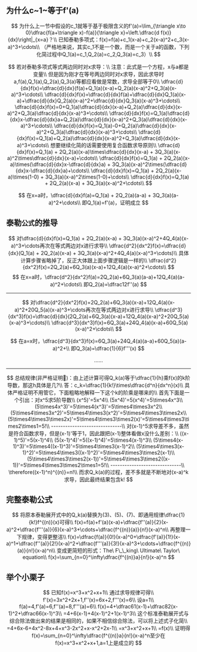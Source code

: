 ## 为什么c~1~等于f'(a)

$$
为什么上一节中假设的c_1就等于基于极限含义的f'(a)=\lim_{\triangle x\to 0}\dfrac{f(a+\triangle x)-f(a)}{\triangle x}=\left.\dfrac{d f(x)}{dx}\right|_{x=a}？\\
已知泰勒多项式：f(x)=f(a)+c_1(x-a)+c_2(x-a)^2+c_3(x-a)^3+\cdots\\
（严格地来说，其实c_1不是一个数，而是一个关于a的函数，下列化简过程中Q_1(a)=c_1,Q_2(a)=c_2,Q_3(a)=c_3）\\
$$

$$
若对泰勒多项式等式两边同时对x求导：\\
注意：此式是一个方程，x与a都是变量\\
但是因为刚才在等号两边同时对x求导，因此求导时a,f(a),Q_1(a),Q_2(a),Q_3(a)等都应看做是常数，求导全部等于0\\
\dfrac{d}{dx}f(x)=\dfrac{d}{dx}(f(a)+Q_1(a)(x-a)+Q_2(a)(x-a)^2+Q_3(a)(x-a)^3+\cdots\\
\dfrac{d}{dx}f(x)=\dfrac{d}{dx}f(a)+\dfrac{d}{dx}Q_1(a)(x-a)+\dfrac{d}{dx}Q_2(a)(x-a)^2+\dfrac{d}{dx}Q_3(a)(x-a)^3+\cdots\\
\dfrac{d}{dx}f(x)=0+Q_1(a)\dfrac{d}{dx}(x-a)+Q_2(a)\dfrac{d}{dx}(x-a)^2+Q_3(a)\dfrac{d}{dx}(x-a)^3+\cdots\\
\dfrac{d}{dx}f(x)=Q_1(a)\dfrac{d}{dx}x-\dfrac{d}{dx}a+Q_2(a)\dfrac{d}{dx}(x-a)^2+Q_3(a)\dfrac{d}{dx}(x-a)^3+\cdots\\
\dfrac{d}{dx}f(x)=Q_1(a)-0+Q_2(a)\dfrac{d}{dx}(x-a)^2+Q_3(a)\dfrac{d}{dx}(x-a)^3+\cdots\\
\dfrac{d}{dx}f(x)=Q_1(a)+Q_2(a)\dfrac{d}{dx}(x-a)^2+Q_3(a)\dfrac{d}{dx}(x-a)^3+\cdots\\
想要继续化简的话需要使用复合函数求导原则\\
\dfrac{d}{dx}f(x)=Q_1(a) + 2Q_2(a)(x-a)\times\dfrac{d}{dx}(x-a) + 3Q_3(a)(x-a)^2\times\dfrac{d}{dx}(x-a)+\cdots\\
\dfrac{d}{dx}f(x)=Q_1(a) + 2Q_2(a)(x-a)\times(\dfrac{d}{dx}x-\dfrac{d}{dx}a) + 3Q_3(a)(x-a)^2\times(\dfrac{d}{dx}x-\dfrac{d}{dx}a)+\cdots\\
\dfrac{d}{dx}f(x)=Q_1(a) + 2Q_2(a)(x-a)\times(1-0) + 3Q_3(a)(x-a)^2\times(1-0)+\cdots\\
\dfrac{d}{dx}f(x)=Q_1(a) + 2Q_2(a)(x-a) + 3Q_3(a)(x-a)^2+\cdots\\
$$

$$
在x=a时，\dfrac{d}{dx}f(a)=Q_1(a) + 2Q_2(a)(a-a) + 3Q_3(a)(a-a)^2+\cdots\\
即Q_1(a)=f'(a)，证明成立
$$

## 泰勒`公式`的推导

$$
对\dfrac{d}{dx}f(x)=Q_1(a) + 2Q_2(a)(x-a) + 3Q_3(a)(x-a)^2+4Q_4(a)(x-a)^3+\cdots再次在等式两边对x进行求导\\
\dfrac{d^2}{dx^2}f(x)=\dfrac{d}{dx}(Q_1(a) + 2Q_2(a)(x-a) + 3Q_3(a)(x-a)^2+4Q_4(a)(x-a)^3+\cdots)\\
具体计算步骤省略掉了，反正大体跟上面步骤逻辑是一样的\\
\dfrac{d^2}{dx^2}f(x)=2Q_2(a)+6Q_3(a)(x-a)+12Q_4(a)(x-a)^2+\cdots\\
$$
$$
在x=a时，\dfrac{d^2}{dx^2}f(a)=2Q_2(a)+6Q_3(a)(a-a)+12Q_4(a)(a-a)^2+\cdots\\
即Q_2(a)=\dfrac12f''(a)
$$

------

$$
对\dfrac{d^2}{dx^2}f(x)=2Q_2(a)+6Q_3(a)(x-a)+12Q_4(a)(x-a)^2+20Q_5(a)(x-a)^3+\cdots再次在等式两边对x进行求导\\
\dfrac{d^3}{dx^3}f(x)=\dfrac{d}{dx}(2Q_2(a)+6Q_3(a)(x-a)+12Q_4(a)(x-a)^2+20Q_5(a)(x-a)^3+\cdots)\\
\dfrac{d^3}{dx^3}f(x)=6Q_3(a)+24Q_4(a)(x-a)+60Q_5(a)(x-a)^2+\cdots\\
$$

$$
在a=x时，\dfrac{d^3}{dx^3}f(x)=6Q_3(a)+24Q_4(a)(a-a)+60Q_5(a)(a-a)^2+\\
即Q_3(a)=\dfrac{1}{6}f'''(x)
$$

<center>……</center>

------

$$
总结规律(非严格证明🤔)：由上述计算可得Q_k(a)等于\dfrac{1}{h}乘f(x)的k阶导数，那这h具体是几?\\
答：c_k=\dfrac{1}{k!}\times\dfrac{d^n}{dx^n}(x)\\
具体严格证明不用管它，下面粗略地解释一下这个k的阶乘是哪来的\\
首先下面是一个引出：对x^5求5阶导数\\
(x^5)'=5x^4\\
(5x^4)'=5(x^4)'=5\times4x^3\\
(5\times4x^3)'=5\times4(x^3)'=5\times4\times3x^2\\
(5\times4\times3x^2)'=5\times4\times3(x^2)'=5\times4\times3\times2x\\
(5\times4\times3\times2x)'=5\times4\times3\times2(x)'=5\times4\times3\times2\times1=5!\\
------------------------------\\
对(x-1)^5求导差不多，虽然是符合函数求导，但是(x-1)'等于1，因此跟把(x-1)整体看做x没什么差别：\\
((x-1)^5)'=5(x-1)^4\\
(5(x-1)^4)'=5((x-1)^4)'=5\times4(x-1)^3\\
(5\times4(x-1)^3)'=5\times4((x-1)^3)'=5\times4\times3(x-1)^2\\
(5\times4\times3(x-1)^2)'=5\times4\times3((x-1)^2)'=5\times4\times3\times2(x-1)\\
(5\times4\times3\times2(x-1))'=5\times4\times3\times2((x-1))'=5\times4\times3\times2\times1=5!\\
------------------------------\\
\therefore((x-1)^n)^{(n)}=n!\\
而求Q_k(a)的过程，差不多就是不断地对(x-a)^k求导，因此最终结果包含k!
$$

## 完整泰勒公式


$$
将原本泰勒展开式中的Q_k(a)替换为(3)、(5)、(7)、即通用规律\dfrac{1}{k!}f^{(n)}(x)可得\\
f(x)=f(a)+f'(a)(x-a)+\dfrac{f''(a)}{2}(x-a)^2+\dfrac{f'''(a)}{6}(x-a)^3+\cdots+\dfrac{f^{(n)}(a)}{n!}(x-a)^n\\
再整理一下规律，变得更整洁\\
f(x)=\dfrac{f(a)}{0!}(x-a)^0+\dfrac{f'(a)}{1!}(x-a)^1+\dfrac{f''(a)}{2!}(x-a)^2+\dfrac{f'''(a)}{3!}(x-a)^3+\cdots+\dfrac{f^{(n)}(a)}{n!}(x-a)^n\\
变成更简短的形式：The\ F\_\_king\ Ultimate\ Taylor\ equation\\
f(x)=\sum_{n=0}^\infty\dfrac{f^{(n)}a}{n!}(x-a)^n
$$

## 举个小栗子

$$
已知f(x)=x^3+x^2+x+1\\
通过求导规律可得\\
f'(x)=3x^2+2x+1,f''(x)=6x+2,f'''(x)=6\\
设a=1\\
f(a)=4,f'(a)=6,f''(a)=8,f'''(a)=6\\
f(x)=4+\dfrac61(x-1)+\dfrac82(x-1)^2+\dfrac66(x-1)^3\\
=4+6(x-1)+4(x-1)^2+1(x-1)^3\\
这个标准泰勒展开式与综合除法做出来的结果是相同的，如果不相信综合除法，可以将上述式子化简\\
=4+6x-6+4x^2-8x+4+x^3-2x^2+x-x^2+2x-1\\
=x^3+x^2+x+1\\
=f(x)\\
证明得f(x)=\sum_{n=0}^\infty\dfrac{f^{(n)}a}{n!}(x-a)^n至少在f(x)=x^3+x^2+x+1,a=1上是成立的
$$

